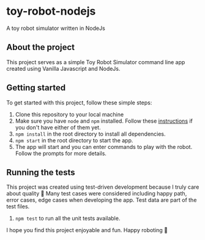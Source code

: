 # toy-robot-nodejs

A toy robot simulator written in NodeJs

## About the project

This project serves as a simple Toy Robot Simulator command line app created using Vanilla Javascript and NodeJs.

## Getting started

To get started with this project, follow these simple steps:

1. Clone this repository to your local machine
1. Make sure you have `node` and `npm` installed. Follow these [instructions](https://docs.npmjs.com/downloading-and-installing-node-js-and-npm) if you don't have either of them yet.
1. `npm install` in the root directory to install all dependencies.
1. `npm start` in the root directory to start the app.
1. The app will start and you can enter commands to play with the robot. Follow the prompts for more details.

## Running the tests

This project was created using test-driven development because I truly care about quality 🤩 Many test cases were considered including happy path, error cases, edge cases when developing the app. Test data are part of the test files.

1. `npm test` to run all the unit tests available.

I hope you find this project enjoyable and fun. Happy roboting 🤖
